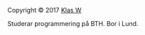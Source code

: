 Copyright &copy; 2017 [Klas W](http://www.student.bth.se/~klaa17/dbwebb-kurser/htmlphp/me/kmom06/me6/me.php)

Studerar programmering på BTH. Bor i Lund.

